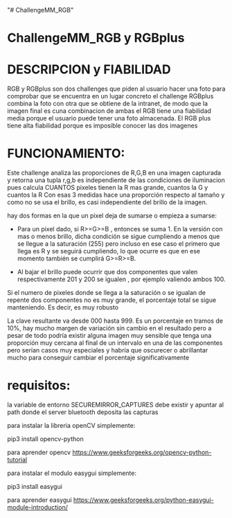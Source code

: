 "# ChallengeMM_RGB" 
# ChallengeMM_RGB y RGBplus

# DESCRIPCION y FIABILIDAD
RGB y RGBplus son dos challenges que piden al usuario hacer una foto para comprobar que se encuentra en un lugar concreto
el challenge RGBplus combina la foto con otra que se obtiene de la intranet, de modo que la imagen final es cuna combinacion de ambas
el RGB tiene una fiabilidad media porque el usuario puede tener una foto almacenada. El RGB plus tiene alta fiabilidad porque es imposible conocer las dos imagenes

# FUNCIONAMIENTO:
Este challenge analiza las proporciones de R,G,B en una imagen capturada y retorna una tupla r,g,b
es independiente de las condiciones de iluminacion pues calcula CUANTOS pixeles tienen la R mas grande, cuantos la G y cuantos la R
Con esas 3 medidas hace una proporción respecto al tamaño y como no se usa el brillo, es casi independiente del brillo de la imagen.

hay dos formas en la que un pixel deja de sumarse o empieza a sumarse:
- Para un pixel dado, si R>=G>=B , entonces se suma 1.  En la versión con mas o menos brillo, dicha condición se sigue cumpliendo a menos que se llegue a la saturación (255) pero incluso en ese caso el primero que llega es R y se seguirá cumpliendo, lo que ocurre es que en ese momento también se cumplirá G>=R>=B. 

- Al bajar el brillo puede ocurrir que dos componentes que valen respectivamente 201 y 200 se igualen , por ejemplo valiendo ambos 100.

Si el numero de pixeles donde se llega a la saturación o se igualan de repente dos componentes no es muy grande, el porcentaje total se sigue manteniendo. Es decir, es muy robusto

La clave resultante va desde 000 hasta 999.
Es un porcentaje en tramos de 10%, hay mucho margen de variación sin cambio en el resultado pero a pesar de todo podría existir alguna imagen muy sensible que tenga una proporción muy cercana al final de un intervalo en una de las componentes pero serían casos muy especiales y habría que oscurecer o abrillantar mucho para conseguir cambiar el porcentaje significativamente


# requisitos:
la variable de entorno SECUREMIRROR_CAPTURES debe existir y apuntar al path donde el server bluetooth deposita las capturas

para instalar la libreria openCV simplemente:

pip3 install opencv-python

para aprender opencv https://www.geeksforgeeks.org/opencv-python-tutorial

para instalar el modulo easygui simplemente:

pip3 install easygui

para aprender easygui https://www.geeksforgeeks.org/python-easygui-module-introduction/
